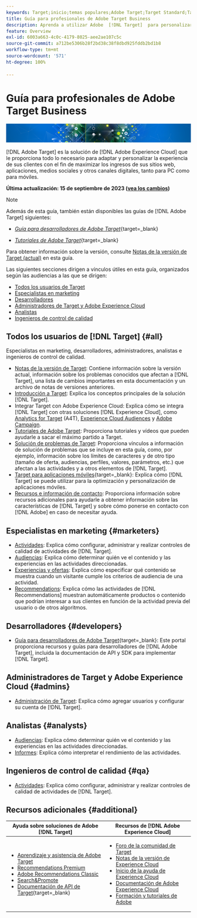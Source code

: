 ```yaml
---
keywords: Target;inicio;temas populares;Adobe Target;Target Standard;Target Premium;documentación de Target;documentación de Adobe Target
title: Guía para profesionales de Adobe Target Business
description: Aprenda a utilizar Adobe  [!DNL Target]  para personalizar la experiencia de sus clientes con el fin de maximizar los ingresos de sus sitios web y móviles, aplicaciones y otros canales digitales.
feature: Overview
exl-id: 6003a663-4c0c-4179-8025-aee2ae107c5c
source-git-commit: a712be5306b28f2bd38c38f8dbd925fddb2bd1b8
workflow-type: tm+mt
source-wordcount: '571'
ht-degree: 100%

---
```


# Guía para profesionales de Adobe Target Business

![Banner](assets/target-home-banner-simple.png)

[!DNL Adobe Target] es la solución de [!DNL Adobe Experience Cloud] que le proporciona todo lo necesario para adaptar y personalizar la experiencia de sus clientes con el fin de maximizar los ingresos de sus sitios web, aplicaciones, medios sociales y otros canales digitales, tanto para PC como para móviles.

**Última actualización: 15 de septiembre de 2023 ([vea los cambios](r-release-notes/doc-change.md))**

>[!NOTE]
>
>Además de esta guía, también están disponibles las guías de [!DNL Adobe Target] siguientes:
>
>- [*Guía para desarrolladores de Adobe Target*](https://experienceleague.adobe.com/docs/target-dev/developer/overview.html?lang=es){target=_blank}
>
>- [*Tutoriales de Adobe Target*](https://experienceleague.adobe.com/docs/target-learn/tutorials/overview.html?lang=es){target=_blank}
>
>Para obtener información sobre la versión, consulte [Notas de la versión de Target (actual)](/help/main/r-release-notes/release-notes.md) en esta guía.

Las siguientes secciones dirigen a vínculos útiles en esta guía, organizados según las audiencias a las que se dirigen:

- [Todos los usuarios de Target](#all)
- [Especialistas en marketing](#marketers)
- [Desarrolladores](#developers)
- [Administradores de Target y Adobe Experience Cloud](#admins)
- [Analistas](#analysts)
- [Ingenieros de control de calidad](#qa)

## Todos los usuarios de [!DNL Target] {#all}

Especialistas en marketing, desarrolladores, administradores, analistas e ingenieros de control de calidad.

- [Notas de la versión de Target](r-release-notes/release-notes.md): Contiene información sobre la versión actual, información sobre los problemas conocidos que afectan a [!DNL Target], una lista de cambios importantes en esta documentación y un archivo de notas de versiones anteriores.
- [Introducción a Target](c-intro/intro.md): Explica los conceptos principales de la solución [!DNL Target].
- Integrar Target con Adobe Experience Cloud: Explica cómo se integra [!DNL Target] con otras soluciones [!DNL Experience Cloud], como [Analytics for Target](/help/main/c-integrating-target-with-mac/a4t/a4t.md) (A4T), [Experience Cloud Audiences](/help/main/c-integrating-target-with-mac/mmp.md) y [Adobe Campaign](/help/main/c-integrating-target-with-mac/campaign-and-target.md).
- [Tutoriales de Adobe Target](https://experienceleague.adobe.com/docs/target-learn/tutorials/overview.html?lang=es): Proporciona tutoriales y vídeos que pueden ayudarle a sacar el máximo partido a Target.
- [Solución de problemas de Target](r-troubleshooting-target/troubleshooting-target.md): Proporciona vínculos a información de solución de problemas que se incluye en esta guía, como, por ejemplo, información sobre los límites de caracteres y de otro tipo (tamaño de oferta, audiencias, perfiles, valores, parámetros, etc.) que afectan a las actividades y a otros elementos de [!DNL Target].
- [Target para aplicaciones móviles](https://experienceleague.adobe.com/docs/target-dev/developer/mobile-apps/overview.html?lang=es){target=_blank}: Explica cómo [!DNL Target] se puede utilizar para la optimización y personalización de aplicaciones móviles.
- [Recursos e información de contacto](cmp-resources-and-contact-information.md): Proporciona información sobre recursos adicionales para ayudarle a obtener información sobre las características de [!DNL Target] y sobre cómo ponerse en contacto con [!DNL Adobe] en caso de necesitar ayuda.

## Especialistas en marketing {#marketers}

- [Actividades](c-activities/activities.md): Explica cómo configurar, administrar y realizar controles de calidad de actividades de [!DNL Target].
- [Audiencias](c-target/target.md): Explica cómo determinar quién ve el contenido y las experiencias en las actividades direccionadas.
- [Experiencias y ofertas](c-experiences/experiences.md): Explica cómo especificar qué contenido se muestra cuando un visitante cumple los criterios de audiencia de una actividad.
- [Recommendations](c-recommendations/recommendations.md): Explica cómo las actividades de [!DNL Recommendations] muestran automáticamente productos o contenido que podrían interesar a sus clientes en función de la actividad previa del usuario o de otros algoritmos.

## Desarrolladores {#developers}

- [Guía para desarrolladores de Adobe Target](https://experienceleague.adobe.com/docs/target-dev/developer/overview.html?lang=es){target=_blank}: Este portal proporciona recursos y guías para desarrolladores de [!DNL Adobe Target], incluida la documentación de API y SDK para implementar [!DNL Target].

## Administradores de Target y Adobe Experience Cloud {#admins}

- [Administración de Target](administrating-target/administrating-target.md): Explica cómo agregar usuarios y configurar su cuenta de [!DNL Target].

## Analistas {#analysts}

- [Audiencias](c-target/target.md): Explica cómo determinar quién ve el contenido y las experiencias en las actividades direccionadas.
- [Informes](c-reports/reports.md): Explica cómo interpretar el rendimiento de las actividades.

## Ingenieros de control de calidad {#qa}

- [Actividades](c-activities/activities.md): Explica cómo configurar, administrar y realizar controles de calidad de actividades de [!DNL Target].

## Recursos adicionales {#additional}

| Ayuda sobre soluciones de Adobe [!DNL Target] | Recursos de [!DNL Adobe Experience Cloud] |
|--- |--- |
| <ul><li>[Aprendizaje y asistencia de Adobe Target](https://helpx.adobe.com/es/support/target.html)</li><li>[Recommendations Premium](c-recommendations/recommendations.md)</li><li>[Adobe Recommendations Classic](/help/main/assets/adobe-recommendations-classic.pdf)</li><li>[Search&amp;Promote](https://experienceleague.adobe.com/docs/search-promote/using/sp-home.html?lang=es)</li><li>[Documentación de API de Target](https://experienceleague.adobe.com/docs/target-dev/developer/api/target-api-overview.html?lang=es){target=_blank}</li></ul> | <ul><li>[Foro de la comunidad de Target](https://experienceleaguecommunities.adobe.com/t5/adobe-target/ct-p/adobe-target-community?profile.language=es)</li><li>[Notas de la versión de Experience Cloud](https://experienceleague.adobe.com/docs/release-notes/experience-cloud/current.html?lang=es)</li><li>[Inicio de la ayuda de Experience Cloud](https://helpx.adobe.com/es/support/experience-cloud.html)</li><li>[Documentación de Adobe Experience Cloud](https://experienceleague.adobe.com/docs/experience-cloud/user-guides/home.html?lang=es)</li><li>[Formación y tutoriales de Adobe](https://helpx.adobe.com/es/learning.html?promoid=KAUDK)</li></ul> |  |
